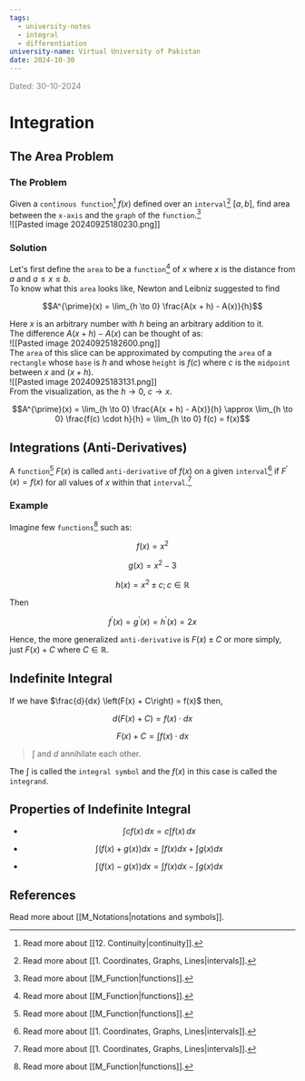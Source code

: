 ```yaml
---
tags:
  - university-notes
  - integral
  - differentiation
university-name: Virtual University of Pakistan
date: 2024-10-30
---
```


<span style="color: gray;">Dated: 30-10-2024</span>

# Integration

## The Area Problem

### The Problem

Given a `continous function`[^1] $f(x)$ defined over an `interval`[^2] $[a, b]$, find area between the `x-axis` and the `graph` of the `function`.[^3]  
![[Pasted image 20240925180230.png]]

### Solution

Let's first define the `area` to be a `function`[^3] of $x$ where $x$ is the distance from $a$ and $a \le x \le b$.  
To know what this `area` looks like, Newton and Leibniz suggested to find  

$$A^{\prime}(x) = \lim_{h \to 0} \frac{A(x + h) - A(x)}{h}$$

Here $x$ is an arbitrary number with $h$ being an arbitrary addition to it.  
The difference $A(x + h) - A(x)$ can be thought of as:  
![[Pasted image 20240925182600.png]]  
The `area` of this slice can be approximated by computing the `area` of a `rectangle` whose `base` is $h$ and whose `height` is $f(c)$ where $c$ is the `midpoint` between $x$ and $(x + h)$.  
![[Pasted image 20240925183131.png]]  
From the visualization, as the $h \to 0$, $c \to x$.  

$$A^{\prime}(x) = \lim_{h \to 0} \frac{A(x + h) - A(x)}{h} \approx \lim_{h \to 0} \frac{f(c) \cdot h}{h} = \lim_{h \to 0} f(c) = f(x)$$

## Integrations (Anti-Derivatives)

A `function`[^3] $F(x)$ is called `anti-derivative` of $f(x)$ on a given `interval`[^2] if $F^{\prime}(x) = f(x)$ for all values of $x$ within that `interval`.[^2]

### Example

Imagine few `functions`[^3] such as:  

$$f(x) = x^2$$

$$g(x) = x^2 - 3$$

$$h(x) = x^2 \pm c; c \in \mathbb{R}$$

Then

$$f^{\prime}(x) = g^{\prime}(x) = h^{\prime}(x) = 2x$$

Hence, the more generalized `anti-derivative` is $F(x) \pm C$ or more simply, just $F(x) + C$ where $C \in \mathbb{R}$.

## Indefinite Integral

If we have $\frac{d}{dx} \left(F(x) + C\right) = f(x)$ then,  

$$d \left(F(x) + C\right) = f(x) \cdot dx$$

$$F(x) + C = \int f(x) \cdot dx$$

> $\int$ and $d$ annihilate each other.

The $\int$ is called the `integral symbol` and the $f(x)$ in this case is called the `integrand`.

## Properties of Indefinite Integral

- $$\int c f(x) \, dx = c \int f(x) \, dx$$

- $$\int \left(f(x) + g(x)\right) dx = \int f(x) dx + \int g(x) dx$$

- $$\int \left(f(x) - g(x)\right) dx = \int f(x) dx - \int g(x) dx$$

## References

Read more about [[M_Notations|notations and symbols]].

[^1]: Read more about [[12. Continuity|continuity]].
[^2]: Read more about [[1. Coordinates, Graphs, Lines|intervals]].
[^3]: Read more about [[M_Function|functions]].